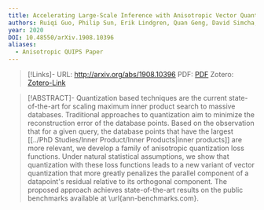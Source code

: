 ```yaml
---
title: Accelerating Large-Scale Inference with Anisotropic Vector Quantization
authors: Ruiqi Guo, Philip Sun, Erik Lindgren, Quan Geng, David Simcha, Felix Chern, Sanjiv Kumar
year: 2020
DOI: 10.48550/arXiv.1908.10396
aliases:
  - Anisotropic QUIPS Paper
---
```


>[!Links]-
>URL: http://arxiv.org/abs/1908.10396
>PDF: [PDF](guo2020.pdf)
>Zotero: [Zotero-Link](zotero://select/items/@guo2020)

>[!ABSTRACT]-
>Quantization based techniques are the current state-of-the-art for scaling maximum inner product search to massive databases. Traditional approaches to quantization aim to minimize the reconstruction error of the database points. Based on the observation that for a given query, the database points that have the largest [[../PhD Studies/Inner Product/Inner Products|inner products]] are more relevant, we develop a family of anisotropic quantization loss functions. Under natural statistical assumptions, we show that quantization with these loss functions leads to a new variant of vector quantization that more greatly penalizes the parallel component of a datapoint's residual relative to its orthogonal component. The proposed approach achieves state-of-the-art results on the public benchmarks available at \url{ann-benchmarks.com}.

